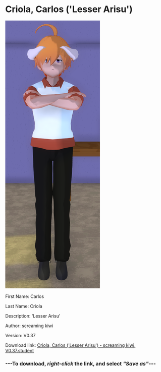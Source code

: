 # Criola, Carlos ('Lesser Arisu')

<img src = "https://raw.githubusercontent.com/Arbiter1223/Daigaku-Gurashi-Custom-Students/master/Students/Files/Criola%2C%20Carlos%20('Lesser%20Arisu').png">

First Name: Carlos

Last Name: Criola

Description: 'Lesser Arisu'

Author: screaming kiwi

Version: V0.37

Download link: <a href="https://raw.githubusercontent.com/Arbiter1223/Daigaku-Gurashi-Custom-Students/master/Students/Files/Criola%2C%20Carlos%20('Lesser%20Arisu')%20-%20screaming%20kiwi%2C%20V0.37.student">Criola, Carlos ('Lesser Arisu') - screaming kiwi, V0.37.student</a>

### ---**To download, _right-click_ the link, and select _"Save as"_**---
